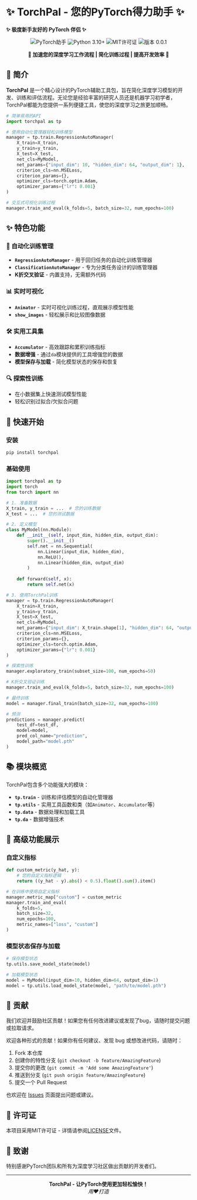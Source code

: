 # ✨ TorchPal - 您的PyTorch得力助手 ✨

**✨ 极度新手友好的 PyTorch 伴侣 ✨**

<p align="center">
  <img src="https://img.shields.io/badge/PyTorch-助手-FF6F00?style=for-the-badge&logo=pytorch&logoColor=white" alt="PyTorch助手"/>
  <img src="https://img.shields.io/badge/Python-3.10+-blue?style=for-the-badge&logo=python&logoColor=white" alt="Python 3.10+"/>
  <img src="https://img.shields.io/badge/许可证-MIT-green?style=for-the-badge" alt="MIT许可证"/>
  <img src="https://img.shields.io/badge/版本-0.0.1-red?style=for-the-badge" alt="版本 0.0.1"/>
</p>

<p align="center">
  <b>🚀 加速您的深度学习工作流程 | 简化训练过程 | 提高开发效率 🚀</b>
</p>

## 📖 简介

**TorchPal** 是一个精心设计的PyTorch辅助工具包，旨在简化深度学习模型的开发、训练和评估流程。无论您是经验丰富的研究人员还是机器学习初学者，TorchPal都能为您提供一系列便捷工具，使您的深度学习之旅更加顺畅。

```python
# 简单易用的API
import torchpal as tp

# 使用自动化管理器轻松训练模型
manager = tp.train.RegressionAutoManager(
    X_train=X_train,
    y_train=y_train,
    X_test=X_test,
    net_cls=MyModel,
    net_params={"input_dim": 10, "hidden_dim": 64, "output_dim": 1},
    criterion_cls=nn.MSELoss,
    criterion_params={},
    optimizer_cls=torch.optim.Adam,
    optimizer_params={"lr": 0.001}
)

# 交互式可视化训练过程
manager.train_and_eval(k_folds=5, batch_size=32, num_epochs=100)
```

## ✨ 特色功能

### 🔄 自动化训练管理
- **`RegressionAutoManager`** - 用于回归任务的自动化训练管理器
- **`ClassificationAutoManager`** - 专为分类任务设计的训练管理器
- **K折交叉验证** - 内置支持，无需额外代码

### 📊 实时可视化
- **`Animator`** - 实时可视化训练过程，直观展示模型性能
- **`show_images`** - 轻松展示和比较图像数据

### 🛠️ 实用工具集
- **`Accumulator`** - 高效跟踪和累积训练指标
- **数据增强** - 通过`da`模块提供的工具增强您的数据
- **模型保存与加载** - 简化模型状态的保存和恢复

### 🔍 探索性训练
- 在小数据集上快速测试模型性能
- 轻松识别过拟合/欠拟合问题

## 🚀 快速开始

### 安装

```bash
pip install torchpal
```

### 基础使用

```python
import torchpal as tp
import torch
from torch import nn

# 1. 准备数据
X_train, y_train = ...  # 您的训练数据
X_test = ...  # 您的测试数据

# 2. 定义模型
class MyModel(nn.Module):
    def __init__(self, input_dim, hidden_dim, output_dim):
        super().__init__()
        self.net = nn.Sequential(
            nn.Linear(input_dim, hidden_dim),
            nn.ReLU(),
            nn.Linear(hidden_dim, output_dim)
        )
    
    def forward(self, x):
        return self.net(x)

# 3. 使用TorchPal训练
manager = tp.train.RegressionAutoManager(
    X_train=X_train,
    y_train=y_train,
    X_test=X_test,
    net_cls=MyModel,
    net_params={"input_dim": X_train.shape[1], "hidden_dim": 64, "output_dim": 1},
    criterion_cls=nn.MSELoss,
    criterion_params={},
    optimizer_cls=torch.optim.Adam,
    optimizer_params={"lr": 0.001}
)

# 探索性训练
manager.exploratory_train(subset_size=100, num_epochs=50)

# K折交叉验证训练
manager.train_and_eval(k_folds=5, batch_size=32, num_epochs=100)

# 最终训练
model = manager.final_train(batch_size=32, num_epochs=100)

# 预测
predictions = manager.predict(
    test_df=test_df,
    model=model,
    pred_col_name="prediction",
    model_path="model.pth"
)
```

## 📚 模块概览

TorchPal包含多个功能强大的模块：

- **`tp.train`** - 训练和评估模型的自动化管理器
- **`tp.utils`** - 实用工具函数和类（如`Animator`、`Accumulator`等）
- **`tp.data`** - 数据处理和加载工具
- **`tp.da`** - 数据增强技术

## 🔧 高级功能展示

### 自定义指标

```python
def custom_metric(y_hat, y):
    # 您的自定义指标逻辑
    return ((y_hat - y).abs() < 0.5).float().sum().item()

# 在训练中使用自定义指标
manager.metric_map["custom"] = custom_metric
manager.train_and_eval(
    k_folds=5, 
    batch_size=32, 
    num_epochs=100, 
    metric_names=["loss", "custom"]
)
```

### 模型状态保存与加载

```python
# 保存模型状态
tp.utils.save_model_state(model)

# 加载模型状态
model = MyModel(input_dim=10, hidden_dim=64, output_dim=1)
model = tp.utils.load_model_state(model, "path/to/model.pth")
```

## 🤝 贡献

我们欢迎并鼓励社区贡献！如果您有任何改进建议或发现了bug，请随时提交问题或拉取请求。

欢迎各种形式的贡献！如果你有任何建议、发现 bug 或想改进代码，请随时：

1.  Fork 本仓库
2.  创建你的特性分支 (`git checkout -b feature/AmazingFeature`)
3.  提交你的更改 (`git commit -m 'Add some AmazingFeature'`)
4.  推送到分支 (`git push origin feature/AmazingFeature`)
5.  提交一个 Pull Request

也欢迎在 [Issues](...) 页面提出问题或建议。

## 📜 许可证

本项目采用MIT许可证 - 详情请参阅[LICENSE](LICENSE)文件。

## 🙏 致谢

特别感谢PyTorch团队和所有为深度学习社区做出贡献的开发者们。

---

<p align="center">
  <b>TorchPal - 让PyTorch使用更加轻松愉快！</b><br>
  <i>用❤️打造</i>
</p>
